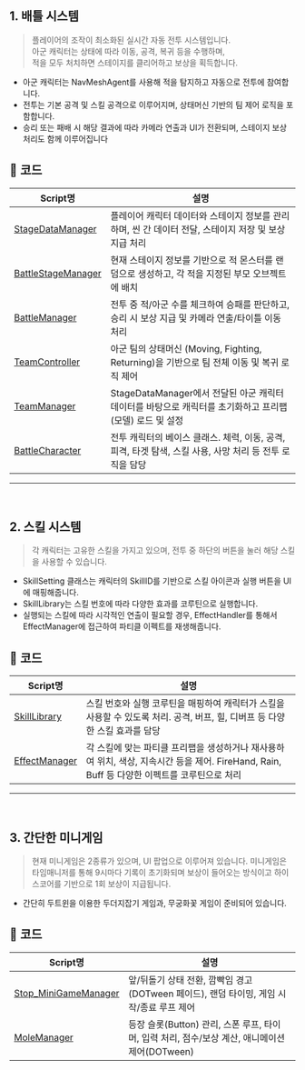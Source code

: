 ## 1. 배틀 시스템

> 플레이어의 조작이 최소화된 실시간 자동 전투 시스템입니다.  
> 아군 캐릭터는 상태에 따라 이동, 공격, 복귀 등을 수행하며,  
> 적을 모두 처치하면 스테이지를 클리어하고 보상을 획득합니다.

- 아군 캐릭터는 NavMeshAgent를 사용해 적을 탐지하고 자동으로 전투에 참여합니다.
- 전투는 기본 공격 및 스킬 공격으로 이루어지며, 상태머신 기반의 팀 제어 로직을 포함합니다.
- 승리 또는 패배 시 해당 결과에 따라 카메라 연출과 UI가 전환되며, 스테이지 보상 처리도 함께 이루어집니다



## 🧱 코드

| Script명          | 설명                                                         |
| ----------------- | ------------------------------------------------------------ |
| [StageDataManager](../@Scripts/Data/Battle/StageData/StageDataManager.cs) |  플레이어 캐릭터 데이터와 스테이지 정보를 관리하며, 씬 간 데이터 전달, 스테이지 저장 및 보상 지급 처리|
| [BattleStageManager](../@Scripts/Contents/Battle/Stage/BattleStageManager.cs)   | 	현재 스테이지 정보를 기반으로 적 몬스터를 랜덤으로 생성하고, 각 적을 지정된 부모 오브젝트에 배치|
| [BattleManager](../@Scripts/Managers/Contents/BattleManager.cs) | 	전투 중 적/아군 수를 체크하여 승패를 판단하고, 승리 시 보상 지급 및 카메라 연출/타이틀 이동 처리|
| [TeamController](../@Scripts/Contents/Battle/Character/TeamController.cs)   | 	아군 팀의 상태머신 (Moving, Fighting, Returning)을 기반으로 팀 전체 이동 및 복귀 로직 제어 |
| [TeamManager](../@Scripts/Contents/Battle/Character/TeamManager.cs)   | 	StageDataManager에서 전달된 아군 캐릭터 데이터를 바탕으로 캐릭터를 초기화하고 프리팹(모델) 로드 및 설정 |
| [BattleCharacter](../@Scripts/Contents/Battle/Character/BattleCharacter.cs)   | 전투 캐릭터의 베이스 클래스. 체력, 이동, 공격, 피격, 타겟 탐색, 스킬 사용, 사망 처리 등 전투 로직을 담당|





------
<br>

## 2. 스킬 시스템

> 각 캐릭터는 고유한 스킬을 가지고 있으며, 전투 중 하단의 버튼을 눌러 해당 스킬을 사용할 수 있습니다.  
- SkillSetting 클래스는 캐릭터의 SkillID를 기반으로 스킬 아이콘과 실행 버튼을 UI에 매핑해줍니다.  
- SkillLibrary는 스킬 번호에 따라 다양한 효과를 코루틴으로 실행합니다.  
- 실행되는 스킬에 따라 시각적인 연출이 필요할 경우, EffectHandler를 통해서 EffectManager에 접근하여 파티클 이펙트를 재생해줍니다.  




## 🧱 코드

| Script명          | 설명                                                         |
| ----------------- | ------------------------------------------------------------ |
| [SkillLibrary](../@Scripts/Contents/Battle/Skill/SkillLibrary.cs)   | 	스킬 번호와 실행 코루틴을 매핑하여 캐릭터가 스킬을 사용할 수 있도록 처리. 공격, 버프, 힐, 디버프 등 다양한 스킬 효과를 담당|
| [EffectManager](../@Scripts/Contents/Battle/Skill/Effect/EffectManager.cs)   | 	각 스킬에 맞는 파티클 프리팹을 생성하거나 재사용하여 위치, 색상, 지속시간 등을 제어. FireHand, Rain, Buff 등 다양한 이펙트를 코루틴으로 처리|








------
<br>

## 3. 간단한 미니게임

> 현재 미니게임은 2종류가 있으며, UI 팝업으로 이루어져 있습니다.
> 미니게임은 타임매니저를 통해 9시마다 기록이 초기화되며 보상이 들어오는 방식이고
> 하이스코어를 기반으로 1회 보상이 지급됩니다.
- 간단히 두트윈을 이용한 두더지잡기 게임과, 무궁화꽃 게임이 준비되어 있습니다.



## 🧱 코드

| Script명          | 설명                                                         |
| ----------------- | ------------------------------------------------------------ |
| [Stop_MiniGameManager](../@Scripts/Contents/MiniGame/Stop/Stop_MiniGameManager.cs)   | 	앞/뒤돌기 상태 전환, 깜빡임 경고(DOTween 페이드), 랜덤 타이밍, 게임 시작/종료 루프 제어|
| [MoleManager](../@Scripts/Contents/MiniGame/Mole/MoleManager.cs)   | 	등장 슬롯(Button) 관리, 스폰 루프, 타이머, 입력 처리, 점수/보상 계산, 애니메이션 제어(DOTween)|


